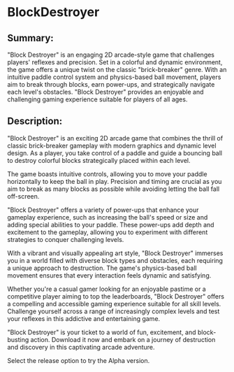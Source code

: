 # BlockDestroyer

## Summary:

"Block Destroyer" is an engaging 2D arcade-style game that challenges players' reflexes and precision. Set in a colorful and dynamic environment, the game offers a unique twist on the classic "brick-breaker" genre. With an intuitive paddle control system and physics-based ball movement, players aim to break through blocks, earn power-ups, and strategically navigate each level's obstacles. "Block Destroyer" provides an enjoyable and challenging gaming experience suitable for players of all ages.

## Description:

"Block Destroyer" is an exciting 2D arcade game that combines the thrill of classic brick-breaker gameplay with modern graphics and dynamic level design. As a player, you take control of a paddle and guide a bouncing ball to destroy colorful blocks strategically placed within each level.

The game boasts intuitive controls, allowing you to move your paddle horizontally to keep the ball in play. Precision and timing are crucial as you aim to break as many blocks as possible while avoiding letting the ball fall off-screen.

"Block Destroyer" offers a variety of power-ups that enhance your gameplay experience, such as increasing the ball's speed or size and adding special abilities to your paddle. These power-ups add depth and excitement to the gameplay, allowing you to experiment with different strategies to conquer challenging levels.

With a vibrant and visually appealing art style, "Block Destroyer" immerses you in a world filled with diverse block types and obstacles, each requiring a unique approach to destruction. The game's physics-based ball movement ensures that every interaction feels dynamic and satisfying.

Whether you're a casual gamer looking for an enjoyable pastime or a competitive player aiming to top the leaderboards, "Block Destroyer" offers a compelling and accessible gaming experience suitable for all skill levels. Challenge yourself across a range of increasingly complex levels and test your reflexes in this addictive and entertaining game.

"Block Destroyer" is your ticket to a world of fun, excitement, and block-busting action. Download it now and embark on a journey of destruction and discovery in this captivating arcade adventure.

Select the release option to try the Alpha version.
